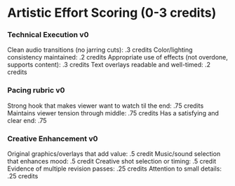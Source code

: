 # Artistic Effort Scoring (0-3 credits)
### Technical Execution v0
Clean audio transitions (no jarring cuts): .3 credits
Color/lighting consistency maintained: .2 credits
Appropriate use of effects (not overdone, supports content): .3 credits
Text overlays readable and well-timed: .2 credits
### Pacing rubric v0
Strong hook that makes viewer want to watch til the end: .75 credits
Maintains viewer tension through middle: .75 credits
Has a satisfying and clear end: .75

### Creative Enhancement v0
Original graphics/overlays that add value: .5 credit
Music/sound selection that enhances mood: .5 credit
Creative shot selection or timing: .5 credit
Evidence of multiple revision passes: .25 credits
Attention to small details: .25 credits
